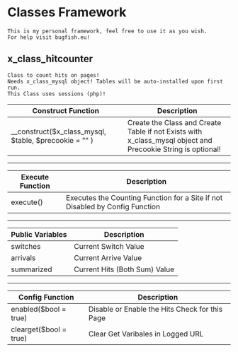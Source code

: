 # Classes Framework
	This is my personal framework, feel free to use it as you wish.  
	For help visit bugfish.eu!
	
	
## x_class_hitcounter
	Class to count hits on pages!
	Needs x_class_mysql object! Tables will be auto-installed upon first run.
	This Class uses sessions (php)!

|Construct Function|Description|
| --|-- |
| __construct($x_class_mysql, $table, $precookie = "" )	 | Create the Class and Create Table if not Exists with x_class_mysql object and Precookie String is optional!|
----------------
|Execute Function|Description|
| --|-- |
|execute()| Executes the Counting Function for a Site if not Disabled by Config Function|
----------------
|Public Variables|Description|
| --|-- |
|switches |Current Switch Value|
|arrivals |Current Arrive Value|
|summarized | Current Hits (Both Sum) Value |
----------------
|Config Function|Description|
| --|-- |
|enabled($bool = true)|Disable or Enable the Hits Check for this Page|
|clearget($bool = true)| Clear Get Varibales in Logged URL | 
